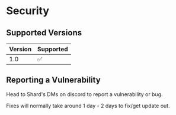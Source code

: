 # Security

## Supported Versions

| Version | Supported          |
| ------- | ------------------ |
| 1.0     | :white_check_mark: |

## Reporting a Vulnerability

Head to Shard's DMs on discord to report a vulnerability or bug.

Fixes will normally take around 1 day - 2 days to fix/get update out.
